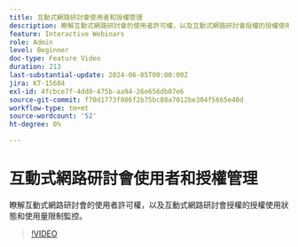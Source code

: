 ```yaml
---
title: 互動式網路研討會使用者和授權管理
description: 瞭解互動式網路研討會的使用者許可權，以及互動式網路研討會授權的授權使用狀態和使用量限制監控。
feature: Interactive Webinars
role: Admin
level: Beginner
doc-type: Feature Video
duration: 213
last-substantial-update: 2024-06-05T00:00:00Z
jira: KT-15684
exl-id: 4fcbce7f-4dd0-475b-aa94-26e656db07e6
source-git-commit: f70d1773f886f2b75bc88a7012be304f5665e40d
workflow-type: tm+mt
source-wordcount: '52'
ht-degree: 0%

---
```


# 互動式網路研討會使用者和授權管理

瞭解互動式網路研討會的使用者許可權，以及互動式網路研討會授權的授權使用狀態和使用量限制監控。

>[!VIDEO](https://video.tv.adobe.com/v/3446127/?learn=on&captions=chi_hant)
